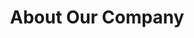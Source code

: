 ---
title: "About Our Company"
description: "this is meta description"
draft: false
#bg_image: "images/featue-bg.jpg"
#bg_image_size: "100% 100%"
---